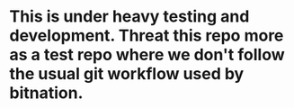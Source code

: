 # This is under heavy testing and development. Threat this repo more as a test repo where we don't follow the usual git workflow used by bitnation.
